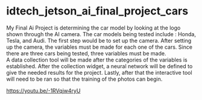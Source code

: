 # idtech_jetson_ai_final_project_cars

My Final Ai Project is determining the car model by looking at the logo shown through the AI camera. 
The car models being tested include : Honda, Tesla, and Audi. 
The first step would be to set up the camera. 
After setting up the camera, the variables must be made for each one of the cars. Since there are three cars being tested, three variables must be made.  
A data collection tool will be made after the categories of the variables is established.
After the collection widget, a neural network will be defined to give the needed results for the project. 
Lastly, after that the interactive tool will need to be ran so that the training of the photos can begin. 

https://youtu.be/-1RVqjw4ryU
